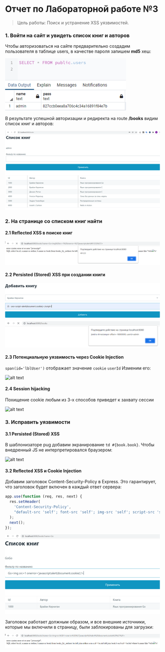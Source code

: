 # Отчет по Лабораторной работе №3
> Цель работы: Поиск и устранение XSS уязвимостей.

### 1. Войти на сайт и увидеть список книг и авторов

Чтобы авторизоваться на сайте предварительно создадим пользователя в таблице users, в качестве пароля запишем **md5** хеш:

![alt text](img/Screenshot_1.png "Таблица Users")

В результате успешной авторизации и редиректа на route **/books** видим список книг и авторов:

![alt text](img/Screenshot_2.png "Список книг")

### 2. На странице со списком книг найти
#### 2.1 Reflected XSS в поиске книг

![alt text](img/Screenshot_3.png "Reflected XSS")

#### 2.2 Persisted (Stored) XSS при создании книги

![alt text](img/Screenshot_4.png "Persisted (Stored) XSS")
![alt text](img/Screenshot_5.png "Persisted (Stored) XSS")

#### 2.3 Потенциальную уязвимость через Cookie Injection

```span(id='lblUser')``` отображает значение ```cookie``` ```userId```
Изменим его:

![alt text](img/Screenshot_9.png "Cookie Injection")

#### 2.4 Session hijacking

Похищение cookie любым из 3-х способов приведет к захвату сессии

![alt text](img/Screenshot_10.png "Cookie hijacking")

### 3. Исправить уязвимости

#### 3.1 Persisted (Stored) XSS

В шаблонизаторе pug добавим экранирование ```td #{book.book}```. Чтобы внедренный JS не интерпретировался браузером:

![alt text](img/Screenshot_11.png "Persisted (Stored) XSS")

#### 3.2 Reflected XSS и Cookie Injection

Добавим заголовок Content-Security-Policy в Express. Это гарантирует, что заголовок будет включен в каждый ответ сервера:

```js
app.use(function (req, res, next) {
  res.setHeader(
    'Content-Security-Policy',
    "default-src 'self'; font-src 'self'; img-src 'self'; script-src 'self'; style-src 'self'; frame-src 'self'"
  );
  next();
});
```

![alt text](img/Screenshot_12.png "Reflected XSS")

Заголовок работает должным образом, и все внешние источники, которые мы включили в страницу, были заблокированы для загрузки:

![alt text](img/Screenshot_13.png "Reflected XSS")


